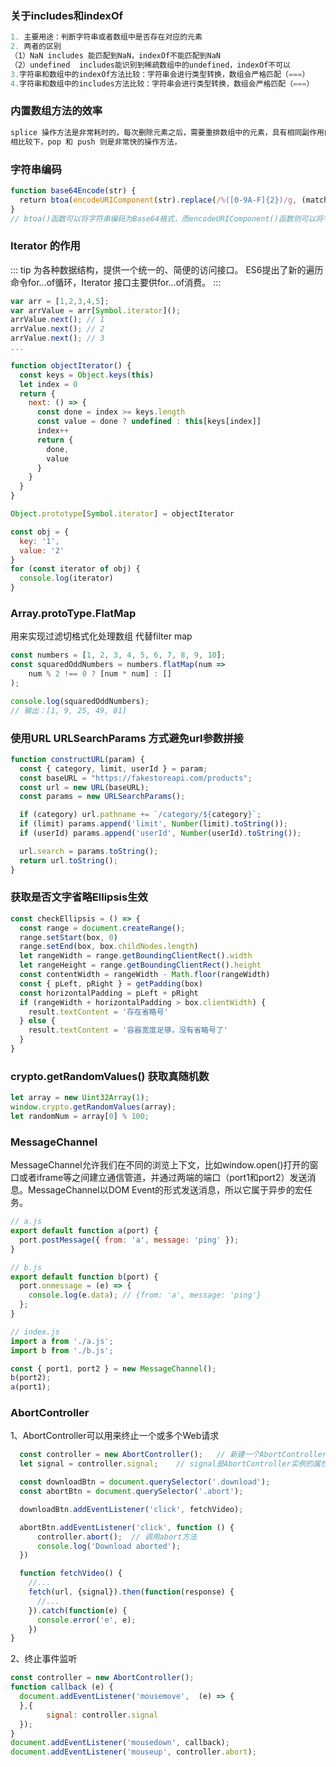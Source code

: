 ### 关于includes和indexOf

``` javascript
1. 主要用途：判断字符串或者数组中是否存在对应的元素
2. 两者的区别
（1）NaN includes 能匹配到NaN，indexOf不能匹配到NaN
（2）undefined  includes能识别到稀疏数组中的undefined，indexOf不可以
3.字符串和数组中的indexOf方法比较：字符串会进行类型转换，数组会严格匹配（===）
4.字符串和数组中的includes方法比较：字符串会进行类型转换，数组会严格匹配（===）

```  

### 内置数组方法的效率
``` javascript
splice 操作方法是非常耗时的，每次删除元素之后，需要重排数组中的元素，具有相同副作用的操作方法还有 unshift 和 shift 
相比较下，pop 和 push 则是非常快的操作方法，
```

### 字符串编码
``` javascript
function base64Encode(str) {
  return btoa(encodeURIComponent(str).replace(/%([0-9A-F]{2})/g, (match, p1) => String.fromCharCode('0x' + p1)));
}
// btoa()函数可以将字符串编码为Base64格式，而encodeURIComponent()函数则可以将字符串转换为可传输的URI格式。我们还使用了一个正则表达式来将URI格式中的特殊字符进行替换。
```

### Iterator 的作用
::: tip
为各种数据结构，提供一个统一的、简便的访问接口。
ES6提出了新的遍历命令for...of循环，Iterator 接口主要供for...of消费。
:::

``` javascript
var arr = [1,2,3,4,5];
var arrValue = arr[Symbol.iterator]();
arrValue.next(); // 1
arrValue.next(); // 2
arrValue.next(); // 3
...
```

``` javascript
function objectIterator() {
  const keys = Object.keys(this)
  let index = 0
  return {
    next: () => {
      const done = index >= keys.length
      const value = done ? undefined : this[keys[index]]
      index++
      return {
        done,
        value
      }
    }
  }
}

Object.prototype[Symbol.iterator] = objectIterator

const obj = {
  key: '1',
  value: '2'
}
for (const iterator of obj) {
  console.log(iterator)
}
```

### Array.protoType.FlatMap
用来实现过滤切格式化处理数组 代替filter map

``` javascript
const numbers = [1, 2, 3, 4, 5, 6, 7, 8, 9, 10];
const squaredOddNumbers = numbers.flatMap(num => 
    num % 2 !== 0 ? [num * num] : []
);

console.log(squaredOddNumbers);
// 输出：[1, 9, 25, 49, 81]
```

### 使用URL URLSearchParams 方式避免url参数拼接

``` javascript
function constructURL(param) {
  const { category, limit, userId } = param;
  const baseURL = "https://fakestoreapi.com/products";
  const url = new URL(baseURL);
  const params = new URLSearchParams();

  if (category) url.pathname += `/category/${category}`;
  if (limit) params.append('limit', Number(limit).toString());
  if (userId) params.append('userId', Number(userId).toString());

  url.search = params.toString();
  return url.toString();
}

```

### 获取是否文字省略Ellipsis生效

``` javascript
const checkEllipsis = () => {
  const range = document.createRange();
  range.setStart(box, 0)
  range.setEnd(box, box.childNodes.length)
  let rangeWidth = range.getBoundingClientRect().width
  let rangeHeight = range.getBoundingClientRect().height
  const contentWidth = rangeWidth - Math.floor(rangeWidth)
  const { pLeft, pRight } = getPadding(box)
  const horizontalPadding = pLeft + pRight
  if (rangeWidth + horizontalPadding > box.clientWidth) {
    result.textContent = '存在省略号'
  } else {
    result.textContent = '容器宽度足够，没有省略号了'
  }
}

```

### crypto.getRandomValues() 获取真随机数

``` javascript
let array = new Uint32Array(1);
window.crypto.getRandomValues(array);
let randomNum = array[0] % 100;
```

### MessageChannel 

MessageChannel允许我们在不同的浏览上下文，比如window.open()打开的窗口或者iframe等之间建立通信管道，并通过两端的端口（port1和port2）发送消息。MessageChannel以DOM Event的形式发送消息，所以它属于异步的宏任务。

``` javascript
// a.js
export default function a(port) {
  port.postMessage({ from: 'a', message: 'ping' });
}

// b.js
export default function b(port) {
  port.onmessage = (e) => {
    console.log(e.data); // {from: 'a', message: 'ping'}
  };
}

// index.js
import a from './a.js';
import b from './b.js';

const { port1, port2 } = new MessageChannel();
b(port2);
a(port1);
```

### AbortController
1、AbortController可以用来终止一个或多个Web请求

``` javascript
  const controller = new AbortController();   // 新建一个AbortController实例
  let signal = controller.signal;    // signal是AbortController实例的属性

  const downloadBtn = document.querySelector('.download');
  const abortBtn = document.querySelector('.abort');

  downloadBtn.addEventListener('click', fetchVideo);

  abortBtn.addEventListener('click', function () {
      controller.abort();  // 调用abort方法
      console.log('Download aborted');
  })

  function fetchVideo() {
    //...
    fetch(url, {signal}).then(function(response) {
      //...
    }).catch(function(e) {
      console.error('e', e);
    })
}
```

2、终止事件监听

``` javascript
const controller = new AbortController();
function callback (e) {
  document.addEventListener('mousemove',  (e) => {
  },{
        signal: controller.signal  
  });
}
document.addEventListener('mousedown', callback);
document.addEventListener('mouseup', controller.abort);
```

